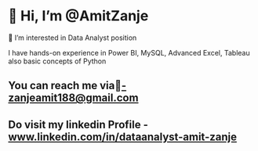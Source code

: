 # 👋 Hi, I’m @AmitZanje
👀 I’m interested in Data Analyst position 

I have hands-on experience in Power BI, MySQL, Advanced Excel, Tableau also basic concepts of Python

## You can reach me via📩-zanjeamit188@gmail.com
## Do visit my linkedin Profile - www.linkedin.com/in/dataanalyst-amit-zanje
